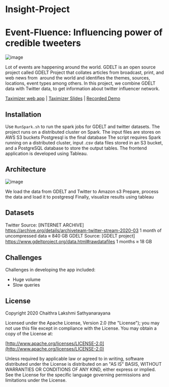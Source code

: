 # Insight-Project
# Event-Fluence: Influencing power of credible tweeters

![image](app/data/event_fluence_1.png)


Lot of events are happening around the world.
GDELT is an open source project called GDELT Project that collates articles from broadcast, print, and web news from  around the world and identifies the themes, sources, locations, event types among others.
In this project, we combine GDELT data with Twitter data, to get information about twitter influencer network.


[Taximizer web app](taximizer.dataparade.xyz)  |  [Taximizer Slides](https://docs.google.com/presentation/d/1ozqR8Iqtho02ZE-h22gvEz2AM5OwbfHrJrgAp0_lbk4/edit?usp=sharing)  |  [Recorded Demo](https://www.youtube.com/watch?v=RlZl1Vz8Lok)

## Installation

Use `RunSpark.sh` to run the spark jobs for GDELT and twitter datasets. The project runs on a distributed cluster on Spark.
The input files are stores on AWS S3 buckets
Postgresql is the final database
The script requires Spark running on a distributed cluster, input .csv data files stored in an S3 bucket, and a PostgreSQL database to store the output tables.
The frontend application is developed using Tableau.

## Architecture

![image](app/data/architecture.png)

We load the data from GDELT and Twitter to Amazon s3
Prepare, process the data and load it to postgresql
Finally, visualize results using tableau

## Datasets
Twitter 
Source: [INTERNET ARCHIVE] https://archive.org/details/archiveteam-twitter-stream-2020-03 
1 month of uncompressed data ⩬ 840 GB
GDELT 
Source: [GDELT project] https://www.gdeltproject.org/data.html#rawdatafiles
1 months  ⩬ 18 GB

## Challenges
Challenges in developing the app included: 
* Huge volume
* Slow queries

## License
Copyright 2020 Chaithra Lakshmi Sathyanarayana

Licensed under the Apache License, Version 2.0 (the "License");
you may not use this file except in compliance with the License.
You may obtain a copy of the License at:

[http://www.apache.org/licenses/LICENSE-2.0](http://www.apache.org/licenses/LICENSE-2.0)

Unless required by applicable law or agreed to in writing, software
distributed under the License is distributed on an "AS IS" BASIS,
WITHOUT WARRANTIES OR CONDITIONS OF ANY KIND, either express or implied.
See the License for the specific language governing permissions and
limitations under the License.
